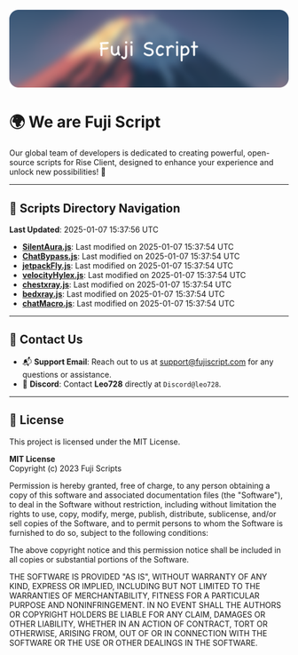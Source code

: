 ![Banner](.github/b.webp)

# 🌍 **We are Fuji Script**

Our global team of developers is dedicated to creating powerful, open-source scripts for Rise Client, designed to enhance your experience and unlock new possibilities! 🌟

---
<!-- SCRIPTS_NAVIGATION_START -->
## 📂 **Scripts Directory Navigation**

**Last Updated**: 2025-01-07 15:37:56 UTC

- **[SilentAura.js](scripts/SilentAura.js)**: Last modified on 2025-01-07 15:37:54 UTC
- **[ChatBypass.js](scripts/ChatBypass.js)**: Last modified on 2025-01-07 15:37:54 UTC
- **[jetpackFly.js](scripts/jetpackFly.js)**: Last modified on 2025-01-07 15:37:54 UTC
- **[velocityHylex.js](scripts/velocityHylex.js)**: Last modified on 2025-01-07 15:37:54 UTC
- **[chestxray.js](scripts/chestxray.js)**: Last modified on 2025-01-07 15:37:54 UTC
- **[bedxray.js](scripts/bedxray.js)**: Last modified on 2025-01-07 15:37:54 UTC
- **[chatMacro.js](scripts/chatMacro.js)**: Last modified on 2025-01-07 15:37:54 UTC

<!-- SCRIPTS_NAVIGATION_END -->

---

## 💬 **Contact Us**  
- 📬 **Support Email**: Reach out to us at [support@fujiscript.com](mailto:support@fujiscript.com) for any questions or assistance.  
- 💬 **Discord**: Contact **Leo728** directly at `Discord@leo728`.

---

## 📜 **License**

This project is licensed under the MIT License.  

**MIT License**  
Copyright (c) 2023 Fuji Scripts  

Permission is hereby granted, free of charge, to any person obtaining a copy of this software and associated documentation files (the "Software"), to deal in the Software without restriction, including without limitation the rights to use, copy, modify, merge, publish, distribute, sublicense, and/or sell copies of the Software, and to permit persons to whom the Software is furnished to do so, subject to the following conditions:  

The above copyright notice and this permission notice shall be included in all copies or substantial portions of the Software.  

THE SOFTWARE IS PROVIDED "AS IS", WITHOUT WARRANTY OF ANY KIND, EXPRESS OR IMPLIED, INCLUDING BUT NOT LIMITED TO THE WARRANTIES OF MERCHANTABILITY, FITNESS FOR A PARTICULAR PURPOSE AND NONINFRINGEMENT. IN NO EVENT SHALL THE AUTHORS OR COPYRIGHT HOLDERS BE LIABLE FOR ANY CLAIM, DAMAGES OR OTHER LIABILITY, WHETHER IN AN ACTION OF CONTRACT, TORT OR OTHERWISE, ARISING FROM, OUT OF OR IN CONNECTION WITH THE SOFTWARE OR THE USE OR OTHER DEALINGS IN THE SOFTWARE.  
